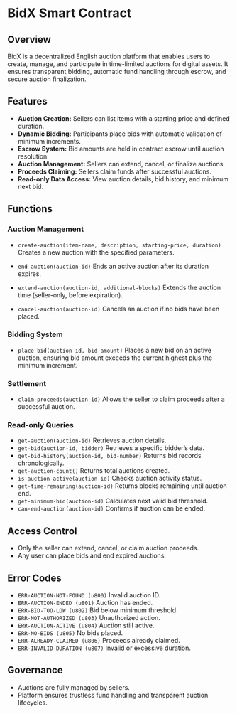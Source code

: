# BidX Smart Contract

## Overview

BidX is a decentralized English auction platform that enables users to create, manage, and participate in time-limited auctions for digital assets. It ensures transparent bidding, automatic fund handling through escrow, and secure auction finalization.

## Features

* **Auction Creation:** Sellers can list items with a starting price and defined duration.
* **Dynamic Bidding:** Participants place bids with automatic validation of minimum increments.
* **Escrow System:** Bid amounts are held in contract escrow until auction resolution.
* **Auction Management:** Sellers can extend, cancel, or finalize auctions.
* **Proceeds Claiming:** Sellers claim funds after successful auctions.
* **Read-only Data Access:** View auction details, bid history, and minimum next bid.

## Functions

### Auction Management

* `create-auction(item-name, description, starting-price, duration)`
  Creates a new auction with the specified parameters.

* `end-auction(auction-id)`
  Ends an active auction after its duration expires.

* `extend-auction(auction-id, additional-blocks)`
  Extends the auction time (seller-only, before expiration).

* `cancel-auction(auction-id)`
  Cancels an auction if no bids have been placed.

### Bidding System

* `place-bid(auction-id, bid-amount)`
  Places a new bid on an active auction, ensuring bid amount exceeds the current highest plus the minimum increment.

### Settlement

* `claim-proceeds(auction-id)`
  Allows the seller to claim proceeds after a successful auction.

### Read-only Queries

* `get-auction(auction-id)` Retrieves auction details.
* `get-bid(auction-id, bidder)` Retrieves a specific bidder’s data.
* `get-bid-history(auction-id, bid-number)` Returns bid records chronologically.
* `get-auction-count()` Returns total auctions created.
* `is-auction-active(auction-id)` Checks auction activity status.
* `get-time-remaining(auction-id)` Returns blocks remaining until auction end.
* `get-minimum-bid(auction-id)` Calculates next valid bid threshold.
* `can-end-auction(auction-id)` Confirms if auction can be ended.

## Access Control

* Only the seller can extend, cancel, or claim auction proceeds.
* Any user can place bids and end expired auctions.

## Error Codes

* `ERR-AUCTION-NOT-FOUND (u800)` Invalid auction ID.
* `ERR-AUCTION-ENDED (u801)` Auction has ended.
* `ERR-BID-TOO-LOW (u802)` Bid below minimum threshold.
* `ERR-NOT-AUTHORIZED (u803)` Unauthorized action.
* `ERR-AUCTION-ACTIVE (u804)` Auction still active.
* `ERR-NO-BIDS (u805)` No bids placed.
* `ERR-ALREADY-CLAIMED (u806)` Proceeds already claimed.
* `ERR-INVALID-DURATION (u807)` Invalid or excessive duration.

## Governance

* Auctions are fully managed by sellers.
* Platform ensures trustless fund handling and transparent auction lifecycles.
